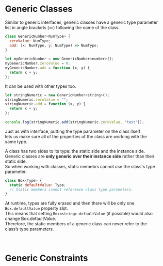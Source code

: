 # Generic Classes 

Similar to generic interfaces, generic classes  have a generic type parameter list in angle brackets (`<>`) following the name of the class.  

```javascript
class GenericNumber<NumType> {
  zeroValue: NumType;
  add: (x: NumType, y: NumType) => NumType;
}
 
let myGenericNumber = new GenericNumber<number>();
myGenericNumber.zeroValue = 0;
myGenericNumber.add = function (x, y) {
  return x + y;
};
```

It can be used with other types too.  

```javascript
let stringNumeric = new GenericNumber<string>();
stringNumeric.zeroValue = "";
stringNumeric.add = function (x, y) {
  return x + y;
};
 
console.log(stringNumeric.add(stringNumeric.zeroValue, "test"));
```

Just as with interface, putting the type parameter on the class itself  
lets us make sure all of the properties of the class are working with the same type. 

A class has two sides to its type: the static side and the instance side.  
Generic classes are **only generic over their instance side** rather than their static side.  
So when working with classes, static memebrs cannot use the class's type parameter.  

```javascript
class Box<Type> {
  static defaultValue: Type;
  // Static members cannot reference class type parameters.
}
```

At runtime, types are fully erased and then there will be only one `Box.defaultValue` property slot.  
This means that setting `Box<string>.defaultValue` (if possible) would also change Box<number>.defaultValue.  
Therefore, the static members of a generic class can never refer to the class’s type parameters.  
  
<br/>
  
# Generic Constraints


